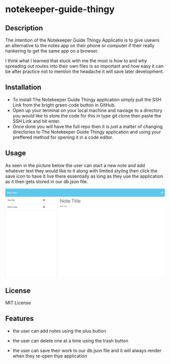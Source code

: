 # notekeeper-guide-thingy

## Description
The intention of the Notekeeper Guide Thingy Applicatio is to give usewrs an alternative to the notes app on their phone or computer if their really hankering to get the same app on a browser.

I think what I learned that stuck with me the most is how to and why spreading out routes into their own files is so important and how easy it can be after practice not to mention the headache it will save later development.


## Installation

- To install The Notekeeper Guide Thingy application simply pull the SSH Link from the bright green code button in GitHub.
- Open up your terminal on your local machine and naviage to a directory you would like to store the code for this in type git clone then paste the SSH Link and hit enter.
- Once done you will have the full repo then it is just a matter of changing directories to The Notekeeper Guide Thingy application and using your preffered method for opening it in a code editor.

## Usage

As seen in the picture below the user can start a new note and add whatever text they would like to it along with limited styilng then click the save icon to have it live there essentially as long as they use the application as it then gets stored in our db.json file.

![screenshot](./public/assets/images/notes.png)

## License

MIT License

## Features

- the user can add notes using the plus button

- the user can delete one at a time using the trash button

- the user can save their work to our db.json file and it will always render when they re-open thye application